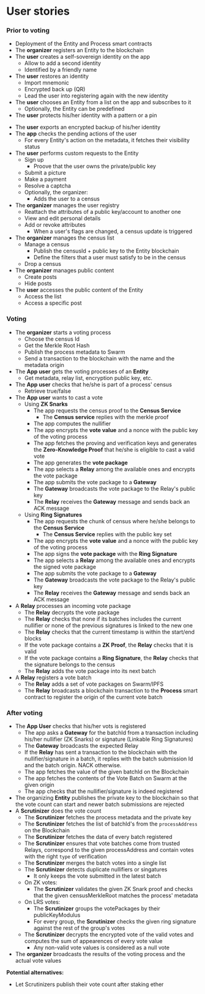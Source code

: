 # User stories

### Prior to voting

- Deployment of the Entity and Process smart contracts
- The **organizer** registers an Entity to the blockchain
- The **user** creates a self-sovereign identity on the app
  - Allow to add a second identity
  - Identified by a friendly name
- The **user** restores an identity
	- Import mnemonic
	- Encrypted back up (QR)
	- Lead the user into registering again with the new identity
- The **user** chooses an Entity from a list on the app and subscribes to it
	- Optionally, the Entity can be predefined
- The **user** protects his/her identity with a pattern or a pin
<!-- - The **user** unlocks the app to access the content -->
- The **user** exports an encrypted backup of his/her identity
- The **app** checks the pending actions of the user
	- For every Entity's action on the metadata, it fetches their visibility status
- The **user** performs custom requests to the Entity
	- Sign up
	  - Proove that the user owns the private/public key
	- Submit a picture
	- Make a payment
	- Resolve a captcha
	- Optionally, the organizer:
		- Adds the user to a census
- The **organizer** manages the user registry
	- Reattach the attributes of a public key/account to another one
	- View and edit personal details
	- Add or revoke attributes
	  - When a user's flags are changed, a census update is triggered
- The **organizer** manages the census list
	- Manage a census
		- Publish the censusId + public key to the Entity blockchain
		- Define the filters that a user must satisfy to be in the census
	- Drop a census
- The **organizer** manages public content
  - Create posts
  - Hide posts
- The **user** accesses the public content of the Entity
	- Access the list
	- Access a specific post

### Voting

- The **organizer** starts a voting process
	- Choose the census Id
	- Get the Merkle Root Hash
	<!-- - Publish the Merkle Tree to Swarm -->
	- Publish the process metadata to Swarm
	- Send a transaction to the blockchain with the name and the metadata origin
- The **App user** gets the voting processes of an **Entity**
	- Get metadata, relay list, encryption public key, etc.
- The **App user** checks that he/she is part of a process' census
	- Retrieve true/false
- The **App user** wants to cast a vote
	- Using **ZK Snarks**
		- The app requests the census proof to the **Census Service**
			- The **Census service** replies with the merkle proof
		- The app computes the nullifier
		- The app encrypts the **vote value** and a nonce with the public key of the voting process
		- The app fetches the proving and verification keys and generates the **Zero-Knowledge Proof** that he/she is eligible to cast a valid vote
		- The app generates the **vote package**
		<!-- - ~POW~ -->
		- The app selects a **Relay** among the available ones and encrypts the vote package
		- The app submits the vote package to a **Gateway**
		- The **Gateway** broadcasts the vote package to the Relay's public key
		- The **Relay** receives the **Gateway** message and sends back an ACK message
	- Using **Ring Signatures**
		- The app requests the chunk of census where he/she belongs to the **Census Service**
			- The **Census Service** replies with the public key set
		- The app encrypts the **vote value** and a nonce with the public key of the voting process
		- The app signs the **vote package** with the **Ring Signature**
		<!-- - ~POW~ -->
		- The app selects a **Relay** among the available ones and encrypts the signed vote package
		- The app submits the vote package to a **Gateway**
		- The **Gateway** broadcasts the vote package to the Relay's public key
		- The **Relay** receives the **Gateway** message and sends back an ACK message
- A **Relay** processes an incoming vote package
	- The **Relay** decrypts the vote package
	- The **Relay** checks that none if its batches includes the current nullifier or none of the previous signatures is linked to the  new one
	- The **Relay** checks that the current timestamp is within the start/end blocks
	- If the vote package contains a **ZK Proof**, the **Relay** checks that it is valid
	- If the vote package contains a **Ring Signature**, the **Relay** checks that the signature belongs to the census	
	- The **Relay** adds the vote package into its next batch
- A **Relay** registers a vote batch
	- The **Relay** adds a set of vote packages on Swarm/IPFS
	- The **Relay** broadcasts a blockchain transaction to the **Process** smart contract to register the origin of the current vote batch
  
### After voting

- The **App User** checks that his/her vots is registered
	- The app asks a **Gateway** for the batchId from a transaction including his/her nullifier (ZK Snarks) or signature (Linkable Ring Signatures)
	- The **Gateway** broadcasts the expected Relay
	- If the **Relay** has sent a transaction to the blockchain with the nullifier/signature in a batch, it replies with the batch submission Id and the batch origin. NACK otherwise.
	- The app fetches the value of the given batchId on the Blockchain
	- The app fetches the contents of the Vote Batch on Swarm at the given origin
	- The app checks that the nullifier/signature is indeed registered
- The organizing **Entity** publishes the private key to the blockchain so that the vote count can start and newer batch submissions are rejected
- A **Scrutinizer** does the vote count
	- The **Scrutinizer** fetches the process metadata and the private key
	- The **Scrutinizer** fetches the list of batchId's from the `processAddress` on the Blockchain
	- The **Scrutinizer** fetches the data of every batch registered
	- The **Scrutinizer** ensures that vote batches come from trusted Relays, correspond to the given processAddress and contain votes with the right  `type` of verification
	- The **Scrutinizer** merges the batch votes into a single list
	- The **Scrutinizer** detects duplicate nullifiers or singatures
		- It only keeps the vote submitted in the latest batch
	- On ZK votes:
		- The **Scrutinizer** validates the given ZK Snark proof and checks that the given censusMerkleRoot matches the process' metadata
	- On LRS votes: 
		- The **Scrutinizer** groups the votePackages by their publicKeyModulus
		- For every group, the **Scrutinizer** checks the given ring signature against the rest of the group's votes
	- The **Scrutinizer** decrypts the encrypted vote of the valid votes and computes the sum of appearences of every vote value
		- Any non-valid vote values is considered as a null vote
- The **organizer** broadcasts the results of the voting process and the actual vote values

**Potential alternatives:**
- Let Scrutinizers publish their vote count after staking ether
